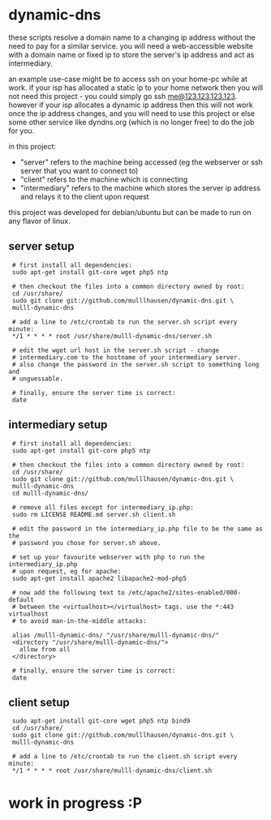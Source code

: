 dynamic-dns
===========

these scripts resolve a domain name to a changing ip address without the need
to pay for a similar service. you will need a web-accessible website with a
domain name or fixed ip to store the server's ip address and act as
intermediary.

an example use-case might be to access ssh on your home-pc while at work. if
your isp has allocated a static ip to your home network then you will not need
this project - you could simply go ssh me@123.123.123.123. however if your isp
allocates a dynamic ip address then this will not work once the ip address
changes, and you will need to use this project or else some other service like
dyndns.org (which is no longer free) to do the job for you.

in this project:
- "server" refers to the machine being accessed (eg the webserver or ssh server
that you want to connect to)
- "client" refers to the machine which is connecting
- "intermediary" refers to the machine which stores the server ip address and
relays it to the client upon request


this project was developed for debian/ubuntu but can be made to run on any
flavor of linux.


server setup
----------

     # first install all dependencies:
     sudo apt-get install git-core wget php5 ntp

     # then checkout the files into a common directory owned by root:
     cd /usr/share/
     sudo git clone git://github.com/mulllhausen/dynamic-dns.git \
     mulll-dynamic-dns

     # add a line to /etc/crontab to run the server.sh script every minute:
     */1 * * * * root /usr/share/mulll-dynamic-dns/server.sh

     # edit the wget url host in the server.sh script - change
     # intermediary.com to the hostname of your intermediary server.
     # also change the password in the server.sh script to something long and
     # unguessable.

     # finally, ensure the server time is correct:
     date


intermediary setup
----------

     # first install all dependencies:
     sudo apt-get install git-core php5 ntp

     # then checkout the files into a common directory owned by root:
     cd /usr/share/
     sudo git clone git://github.com/mulllhausen/dynamic-dns.git \
     mulll-dynamic-dns
     cd mulll-dynamic-dns/

     # remove all files except for intermediary_ip.php:
     sudo rm LICENSE README.md server.sh client.sh

     # edit the password in the intermediary_ip.php file to be the same as the
     # password you chose for server.sh above.

     # set up your favourite webserver with php to run the intermediary_ip.php
     # upon request, eg for apache:
     sudo apt-get install apache2 libapache2-mod-php5

     # now add the following text to /etc/apache2/sites-enabled/000-default
     # between the <virtualhost></virtualhost> tags. use the *:443 virtualhost
     # to avoid man-in-the-middle attacks:

     alias /mulll-dynamic-dns/ "/usr/share/mulll-dynamic-dns/"
     <directory "/usr/share/mulll-dynamic-dns/">
       allow from all
     </directory>

     # finally, ensure the server time is correct:
     date


client setup
----------

     sudo apt-get install git-core wget php5 ntp bind9
     cd /usr/share/
     sudo git clone git://github.com/mulllhausen/dynamic-dns.git \
     mulll-dynamic-dns

     # add a line to /etc/crontab to run the client.sh script every minute:
     */1 * * * * root /usr/share/mulll-dynamic-dns/client.sh

work in progress :P
===========
